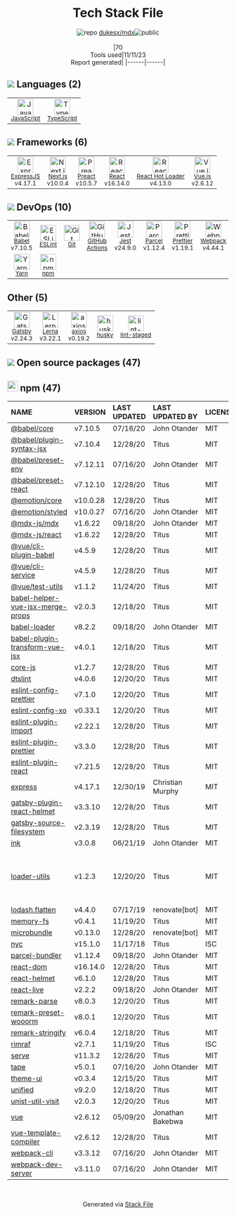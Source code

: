 <!--
--- Readme.md Snippet without images Start ---
## Tech Stack
dukesx/mdx is built on the following main stack:
- [Jest](http://facebook.github.io/jest/) – Javascript Testing Framework
- [React](https://reactjs.org/) – Javascript UI Libraries
- [ExpressJS](http://expressjs.com/) – Microframeworks (Backend)
- [JavaScript](https://developer.mozilla.org/en-US/docs/Web/JavaScript) – Languages
- [TypeScript](http://www.typescriptlang.org) – Languages
- [Webpack](http://webpack.js.org) – JS Build Tools / JS Task Runners
- [React Hot Loader](http://gaearon.github.io/react-hot-loader/) – JavaScript Framework Components
- [Babel](http://babeljs.io/) – JavaScript Compilers
- [ESLint](http://eslint.org/) – Code Review
- [Vue.js](http://vuejs.org/) – Javascript UI Libraries
- [Preact](http://developit.github.io/preact/) – Javascript UI Libraries
- [axios](https://github.com/mzabriskie/axios) – Javascript Utilities & Libraries
- [Gatsby](https://www.gatsbyjs.org) – Static Site Generators
- [Yarn](https://yarnpkg.com/) – Front End Package Manager
- [Next.js](https://nextjs.org/) – Frameworks (Full Stack)
- [Lerna](https://lerna.js.org/) – Javascript Utilities & Libraries
- [Prettier](https://prettier.io/) – Code Review
- [Parcel](https://parceljs.org/) – JS Build Tools / JS Task Runners
- [GitHub Actions](https://github.com/features/actions) – Continuous Integration

Full tech stack [here](/techstack.md)
--- Readme.md Snippet without images End ---

--- Readme.md Snippet with images Start ---
## Tech Stack
dukesx/mdx is built on the following main stack:
- <img width='25' height='25' src='https://img.stackshare.io/service/830/jest.png' alt='Jest'/> [Jest](http://facebook.github.io/jest/) – Javascript Testing Framework
- <img width='25' height='25' src='https://img.stackshare.io/service/1020/OYIaJ1KK.png' alt='React'/> [React](https://reactjs.org/) – Javascript UI Libraries
- <img width='25' height='25' src='https://img.stackshare.io/service/1163/hashtag.png' alt='ExpressJS'/> [ExpressJS](http://expressjs.com/) – Microframeworks (Backend)
- <img width='25' height='25' src='https://img.stackshare.io/service/1209/javascript.jpeg' alt='JavaScript'/> [JavaScript](https://developer.mozilla.org/en-US/docs/Web/JavaScript) – Languages
- <img width='25' height='25' src='https://img.stackshare.io/service/1612/bynNY5dJ.jpg' alt='TypeScript'/> [TypeScript](http://www.typescriptlang.org) – Languages
- <img width='25' height='25' src='https://img.stackshare.io/service/1682/IMG_4636.PNG' alt='Webpack'/> [Webpack](http://webpack.js.org) – JS Build Tools / JS Task Runners
- <img width='25' height='25' src='https://img.stackshare.io/no-img-open-source.png' alt='React Hot Loader'/> [React Hot Loader](http://gaearon.github.io/react-hot-loader/) – JavaScript Framework Components
- <img width='25' height='25' src='https://img.stackshare.io/service/2739/-1wfGjNw.png' alt='Babel'/> [Babel](http://babeljs.io/) – JavaScript Compilers
- <img width='25' height='25' src='https://img.stackshare.io/service/3337/Q4L7Jncy.jpg' alt='ESLint'/> [ESLint](http://eslint.org/) – Code Review
- <img width='25' height='25' src='https://img.stackshare.io/service/3837/paeckCWC.png' alt='Vue.js'/> [Vue.js](http://vuejs.org/) – Javascript UI Libraries
- <img width='25' height='25' src='https://img.stackshare.io/service/4388/preact.png' alt='Preact'/> [Preact](http://developit.github.io/preact/) – Javascript UI Libraries
- <img width='25' height='25' src='https://img.stackshare.io/no-img-open-source.png' alt='axios'/> [axios](https://github.com/mzabriskie/axios) – Javascript Utilities & Libraries
- <img width='25' height='25' src='https://img.stackshare.io/service/5472/default_189db484e0770a6101c6a70f0ef0172bc0f8de37.png' alt='Gatsby'/> [Gatsby](https://www.gatsbyjs.org) – Static Site Generators
- <img width='25' height='25' src='https://img.stackshare.io/service/5848/44mC-kJ3.jpg' alt='Yarn'/> [Yarn](https://yarnpkg.com/) – Front End Package Manager
- <img width='25' height='25' src='https://img.stackshare.io/service/5936/nextjs.png' alt='Next.js'/> [Next.js](https://nextjs.org/) – Frameworks (Full Stack)
- <img width='25' height='25' src='https://img.stackshare.io/service/6207/OwqAUSQi_400x400.jpg' alt='Lerna'/> [Lerna](https://lerna.js.org/) – Javascript Utilities & Libraries
- <img width='25' height='25' src='https://img.stackshare.io/service/7035/default_66f265943abed56bcdbfca1c866a4261b1fbb063.jpg' alt='Prettier'/> [Prettier](https://prettier.io/) – Code Review
- <img width='25' height='25' src='https://img.stackshare.io/service/8054/fC6Wad-S_400x400.jpg' alt='Parcel'/> [Parcel](https://parceljs.org/) – JS Build Tools / JS Task Runners
- <img width='25' height='25' src='https://img.stackshare.io/service/11563/actions.png' alt='GitHub Actions'/> [GitHub Actions](https://github.com/features/actions) – Continuous Integration

Full tech stack [here](/techstack.md)
--- Readme.md Snippet with images End ---
-->
<div align="center">

# Tech Stack File
![](https://img.stackshare.io/repo.svg "repo") [dukesx/mdx](https://github.com/dukesx/mdx)![](https://img.stackshare.io/public_badge.svg "public")
<br/><br/>
|70<br/>Tools used|11/11/23 <br/>Report generated|
|------|------|
</div>

## <img src='https://img.stackshare.io/languages.svg'/> Languages (2)
<table><tr>
  <td align='center'>
  <img width='36' height='36' src='https://img.stackshare.io/service/1209/javascript.jpeg' alt='JavaScript'>
  <br>
  <sub><a href="https://developer.mozilla.org/en-US/docs/Web/JavaScript">JavaScript</a></sub>
  <br>
  <sub></sub>
</td>

<td align='center'>
  <img width='36' height='36' src='https://img.stackshare.io/service/1612/bynNY5dJ.jpg' alt='TypeScript'>
  <br>
  <sub><a href="http://www.typescriptlang.org">TypeScript</a></sub>
  <br>
  <sub></sub>
</td>

</tr>
</table>

## <img src='https://img.stackshare.io/frameworks.svg'/> Frameworks (6)
<table><tr>
  <td align='center'>
  <img width='36' height='36' src='https://img.stackshare.io/service/1163/hashtag.png' alt='ExpressJS'>
  <br>
  <sub><a href="http://expressjs.com/">ExpressJS</a></sub>
  <br>
  <sub>v4.17.1</sub>
</td>

<td align='center'>
  <img width='36' height='36' src='https://img.stackshare.io/service/5936/nextjs.png' alt='Next.js'>
  <br>
  <sub><a href="https://nextjs.org/">Next.js</a></sub>
  <br>
  <sub>v10.0.4</sub>
</td>

<td align='center'>
  <img width='36' height='36' src='https://img.stackshare.io/service/4388/preact.png' alt='Preact'>
  <br>
  <sub><a href="http://developit.github.io/preact/">Preact</a></sub>
  <br>
  <sub>v10.5.7</sub>
</td>

<td align='center'>
  <img width='36' height='36' src='https://img.stackshare.io/service/1020/OYIaJ1KK.png' alt='React'>
  <br>
  <sub><a href="https://reactjs.org/">React</a></sub>
  <br>
  <sub>v16.14.0</sub>
</td>

<td align='center'>
  <img width='36' height='36' src='https://img.stackshare.io/no-img-open-source.png' alt='React Hot Loader'>
  <br>
  <sub><a href="http://gaearon.github.io/react-hot-loader/">React Hot Loader</a></sub>
  <br>
  <sub>v4.13.0</sub>
</td>

<td align='center'>
  <img width='36' height='36' src='https://img.stackshare.io/service/3837/paeckCWC.png' alt='Vue.js'>
  <br>
  <sub><a href="http://vuejs.org/">Vue.js</a></sub>
  <br>
  <sub>v2.6.12</sub>
</td>

</tr>
</table>

## <img src='https://img.stackshare.io/devops.svg'/> DevOps (10)
<table><tr>
  <td align='center'>
  <img width='36' height='36' src='https://img.stackshare.io/service/2739/-1wfGjNw.png' alt='Babel'>
  <br>
  <sub><a href="http://babeljs.io/">Babel</a></sub>
  <br>
  <sub>v7.10.5</sub>
</td>

<td align='center'>
  <img width='36' height='36' src='https://img.stackshare.io/service/3337/Q4L7Jncy.jpg' alt='ESLint'>
  <br>
  <sub><a href="http://eslint.org/">ESLint</a></sub>
  <br>
  <sub></sub>
</td>

<td align='center'>
  <img width='36' height='36' src='https://img.stackshare.io/service/1046/git.png' alt='Git'>
  <br>
  <sub><a href="http://git-scm.com/">Git</a></sub>
  <br>
  <sub></sub>
</td>

<td align='center'>
  <img width='36' height='36' src='https://img.stackshare.io/service/11563/actions.png' alt='GitHub Actions'>
  <br>
  <sub><a href="https://github.com/features/actions">GitHub Actions</a></sub>
  <br>
  <sub></sub>
</td>

<td align='center'>
  <img width='36' height='36' src='https://img.stackshare.io/service/830/jest.png' alt='Jest'>
  <br>
  <sub><a href="http://facebook.github.io/jest/">Jest</a></sub>
  <br>
  <sub>v24.9.0</sub>
</td>

<td align='center'>
  <img width='36' height='36' src='https://img.stackshare.io/service/8054/fC6Wad-S_400x400.jpg' alt='Parcel'>
  <br>
  <sub><a href="https://parceljs.org/">Parcel</a></sub>
  <br>
  <sub>v1.12.4</sub>
</td>

<td align='center'>
  <img width='36' height='36' src='https://img.stackshare.io/service/7035/default_66f265943abed56bcdbfca1c866a4261b1fbb063.jpg' alt='Prettier'>
  <br>
  <sub><a href="https://prettier.io/">Prettier</a></sub>
  <br>
  <sub>v1.19.1</sub>
</td>

<td align='center'>
  <img width='36' height='36' src='https://img.stackshare.io/service/1682/IMG_4636.PNG' alt='Webpack'>
  <br>
  <sub><a href="http://webpack.js.org">Webpack</a></sub>
  <br>
  <sub>v4.44.1</sub>
</td>

</tr>
<tr>
  <td align='center'>
  <img width='36' height='36' src='https://img.stackshare.io/service/5848/44mC-kJ3.jpg' alt='Yarn'>
  <br>
  <sub><a href="https://yarnpkg.com/">Yarn</a></sub>
  <br>
  <sub></sub>
</td>

<td align='center'>
  <img width='36' height='36' src='https://img.stackshare.io/service/1120/lejvzrnlpb308aftn31u.png' alt='npm'>
  <br>
  <sub><a href="https://www.npmjs.com/">npm</a></sub>
  <br>
  <sub></sub>
</td>

</tr>
</table>

## Other (5)
<table><tr>
  <td align='center'>
  <img width='36' height='36' src='https://img.stackshare.io/service/5472/default_189db484e0770a6101c6a70f0ef0172bc0f8de37.png' alt='Gatsby'>
  <br>
  <sub><a href="https://www.gatsbyjs.org">Gatsby</a></sub>
  <br>
  <sub>v2.24.3</sub>
</td>

<td align='center'>
  <img width='36' height='36' src='https://img.stackshare.io/service/6207/OwqAUSQi_400x400.jpg' alt='Lerna'>
  <br>
  <sub><a href="https://lerna.js.org/">Lerna</a></sub>
  <br>
  <sub>v3.22.1</sub>
</td>

<td align='center'>
  <img width='36' height='36' src='https://img.stackshare.io/no-img-open-source.png' alt='axios'>
  <br>
  <sub><a href="https://github.com/mzabriskie/axios">axios</a></sub>
  <br>
  <sub>v0.19.2</sub>
</td>

<td align='center'>
  <img width='36' height='36' src='https://img.stackshare.io/service/9527/5502029.jpeg' alt='husky'>
  <br>
  <sub><a href="https://github.com/typicode/husky">husky</a></sub>
  <br>
  <sub></sub>
</td>

<td align='center'>
  <img width='36' height='36' src='https://img.stackshare.io/service/10577/11071.jpeg' alt='lint-staged'>
  <br>
  <sub><a href="https://github.com/okonet/lint-staged">lint-staged</a></sub>
  <br>
  <sub></sub>
</td>

</tr>
</table>


## <img src='https://img.stackshare.io/group.svg' /> Open source packages (47)</h2>

## <img width='24' height='24' src='https://img.stackshare.io/service/1120/lejvzrnlpb308aftn31u.png'/> npm (47)

|NAME|VERSION|LAST UPDATED|LAST UPDATED BY|LICENSE|VULNERABILITIES|
|:------|:------|:------|:------|:------|:------|
|[@babel/core](https://www.npmjs.com/@babel/core)|v7.10.5|07/16/20|John Otander |MIT|N/A|
|[@babel/plugin-syntax-jsx](https://www.npmjs.com/@babel/plugin-syntax-jsx)|v7.10.4|12/28/20|Titus |MIT|N/A|
|[@babel/preset-env](https://www.npmjs.com/@babel/preset-env)|v7.12.11|07/16/20|John Otander |MIT|N/A|
|[@babel/preset-react](https://www.npmjs.com/@babel/preset-react)|v7.12.10|12/28/20|Titus |MIT|N/A|
|[@emotion/core](https://www.npmjs.com/@emotion/core)|v10.0.28|12/28/20|Titus |MIT|N/A|
|[@emotion/styled](https://www.npmjs.com/@emotion/styled)|v10.0.27|07/16/20|John Otander |MIT|N/A|
|[@mdx-js/mdx](https://www.npmjs.com/@mdx-js/mdx)|v1.6.22|09/18/20|John Otander |MIT|N/A|
|[@mdx-js/react](https://www.npmjs.com/@mdx-js/react)|v1.6.22|12/28/20|Titus |MIT|N/A|
|[@vue/cli-plugin-babel](https://www.npmjs.com/@vue/cli-plugin-babel)|v4.5.9|12/28/20|Titus |MIT|N/A|
|[@vue/cli-service](https://www.npmjs.com/@vue/cli-service)|v4.5.9|12/28/20|Titus |MIT|N/A|
|[@vue/test-utils](https://www.npmjs.com/@vue/test-utils)|v1.1.2|11/24/20|Titus |MIT|N/A|
|[babel-helper-vue-jsx-merge-props](https://www.npmjs.com/babel-helper-vue-jsx-merge-props)|v2.0.3|12/18/20|Titus |MIT|N/A|
|[babel-loader](https://www.npmjs.com/babel-loader)|v8.2.2|09/18/20|John Otander |MIT|N/A|
|[babel-plugin-transform-vue-jsx](https://www.npmjs.com/babel-plugin-transform-vue-jsx)|v4.0.1|12/18/20|Titus |MIT|N/A|
|[core-js](https://www.npmjs.com/core-js)|v1.2.7|12/28/20|Titus |MIT|N/A|
|[dtslint](https://www.npmjs.com/dtslint)|v4.0.6|12/20/20|Titus |MIT|N/A|
|[eslint-config-prettier](https://www.npmjs.com/eslint-config-prettier)|v7.1.0|12/20/20|Titus |MIT|N/A|
|[eslint-config-xo](https://www.npmjs.com/eslint-config-xo)|v0.33.1|12/20/20|Titus |MIT|N/A|
|[eslint-plugin-import](https://www.npmjs.com/eslint-plugin-import)|v2.22.1|12/28/20|Titus |MIT|N/A|
|[eslint-plugin-prettier](https://www.npmjs.com/eslint-plugin-prettier)|v3.3.0|12/28/20|Titus |MIT|N/A|
|[eslint-plugin-react](https://www.npmjs.com/eslint-plugin-react)|v7.21.5|12/28/20|Titus |MIT|N/A|
|[express](https://www.npmjs.com/express)|v4.17.1|12/30/19|Christian Murphy |MIT|[CVE-2022-24999](https://github.com/advisories/GHSA-hrpp-h998-j3pp) (High)|
|[gatsby-plugin-react-helmet](https://www.npmjs.com/gatsby-plugin-react-helmet)|v3.3.10|12/28/20|Titus |MIT|N/A|
|[gatsby-source-filesystem](https://www.npmjs.com/gatsby-source-filesystem)|v2.3.19|12/28/20|Titus |MIT|N/A|
|[ink](https://www.npmjs.com/ink)|v3.0.8|06/21/19|John Otander |MIT|N/A|
|[loader-utils](https://www.npmjs.com/loader-utils)|v1.2.3|12/20/20|Titus |MIT|[CVE-2022-37601](https://github.com/advisories/GHSA-76p3-8jx3-jpfq) (Critical)<br/>[CVE-2022-37599](https://github.com/advisories/GHSA-hhq3-ff78-jv3g) (High)<br/>[CVE-2022-37603](https://github.com/advisories/GHSA-3rfm-jhwj-7488) (High)|
|[lodash.flatten](https://www.npmjs.com/lodash.flatten)|v4.4.0|07/17/19|renovate[bot] |MIT|N/A|
|[memory-fs](https://www.npmjs.com/memory-fs)|v0.4.1|11/19/20|Titus |MIT|N/A|
|[microbundle](https://www.npmjs.com/microbundle)|v0.13.0|12/28/20|renovate[bot] |MIT|N/A|
|[nyc](https://www.npmjs.com/nyc)|v15.1.0|11/17/18|Titus |ISC|N/A|
|[parcel-bundler](https://www.npmjs.com/parcel-bundler)|v1.12.4|09/18/20|John Otander |MIT|N/A|
|[react-dom](https://www.npmjs.com/react-dom)|v16.14.0|12/28/20|Titus |MIT|N/A|
|[react-helmet](https://www.npmjs.com/react-helmet)|v6.1.0|12/28/20|Titus |MIT|N/A|
|[react-live](https://www.npmjs.com/react-live)|v2.2.2|09/18/20|John Otander |MIT|N/A|
|[remark-parse](https://www.npmjs.com/remark-parse)|v8.0.3|12/20/20|Titus |MIT|N/A|
|[remark-preset-wooorm](https://www.npmjs.com/remark-preset-wooorm)|v8.0.1|12/20/20|Titus |MIT|N/A|
|[remark-stringify](https://www.npmjs.com/remark-stringify)|v6.0.4|12/18/20|Titus |MIT|N/A|
|[rimraf](https://www.npmjs.com/rimraf)|v2.7.1|11/19/20|Titus |ISC|N/A|
|[serve](https://www.npmjs.com/serve)|v11.3.2|12/28/20|Titus |MIT|N/A|
|[tape](https://www.npmjs.com/tape)|v5.0.1|07/16/20|John Otander |MIT|N/A|
|[theme-ui](https://www.npmjs.com/theme-ui)|v0.3.4|12/15/20|Titus |MIT|N/A|
|[unified](https://www.npmjs.com/unified)|v9.2.0|12/18/20|Titus |MIT|N/A|
|[unist-util-visit](https://www.npmjs.com/unist-util-visit)|v2.0.3|12/20/20|Titus |MIT|N/A|
|[vue](https://www.npmjs.com/vue)|v2.6.12|05/09/20|Jonathan Bakebwa |MIT|N/A|
|[vue-template-compiler](https://www.npmjs.com/vue-template-compiler)|v2.6.12|12/28/20|Titus |MIT|N/A|
|[webpack-cli](https://www.npmjs.com/webpack-cli)|v3.3.12|07/16/20|John Otander |MIT|N/A|
|[webpack-dev-server](https://www.npmjs.com/webpack-dev-server)|v3.11.0|07/16/20|John Otander |MIT|N/A|

<br/>
<div align='center'>

Generated via [Stack File](https://github.com/apps/stack-file)

